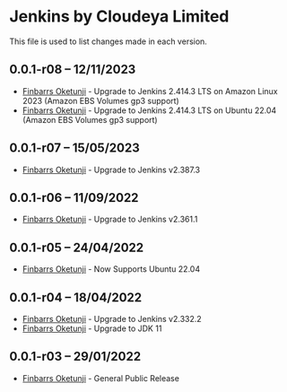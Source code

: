 Jenkins by Cloudeya Limited
===========================

This file is used to list changes made in each version.

0.0.1-r08 – 12/11/2023
-----
- [Finbarrs Oketunji](https://finbarrs.eu) - Upgrade to Jenkins 2.414.3 LTS on Amazon Linux 2023 (Amazon EBS Volumes gp3 support)
- [Finbarrs Oketunji](https://finbarrs.eu) - Upgrade to Jenkins 2.414.3 LTS on Ubuntu 22.04 (Amazon EBS Volumes gp3 support)

0.0.1-r07 – 15/05/2023
-----
- [Finbarrs Oketunji](https://finbarrs.eu) - Upgrade to Jenkins v2.387.3

0.0.1-r06 – 11/09/2022
-----
- [Finbarrs Oketunji](https://finbarrs.eu) - Upgrade to Jenkins v2.361.1

0.0.1-r05 – 24/04/2022
-----
- [Finbarrs Oketunji](https://finbarrs.eu) - Now Supports Ubuntu 22.04

0.0.1-r04 – 18/04/2022
-----
- [Finbarrs Oketunji](https://finbarrs.eu) - Upgrade to Jenkins v2.332.2
- [Finbarrs Oketunji](https://finbarrs.eu) - Upgrade to JDK 11

0.0.1-r03 – 29/01/2022
-----
- [Finbarrs Oketunji](https://finbarrs.eu) - General Public Release